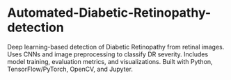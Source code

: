 # Automated-Diabetic-Retinopathy-detection
Deep learning-based detection of Diabetic Retinopathy from retinal images. Uses CNNs and image preprocessing to classify DR severity. Includes model training, evaluation metrics, and visualizations. Built with Python, TensorFlow/PyTorch, OpenCV, and Jupyter.
